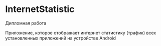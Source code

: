 # InternetStatistic

Дипломная работа

Приложение, которое отображает интернет статистику (трафик) всех установленных приложений на устройстве Android
